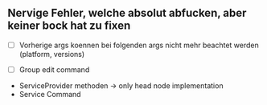 ## Nervige Fehler, welche absolut abfucken, aber keiner bock hat zu fixen

- [ ] Vorherige args koennen bei folgenden args nicht mehr beachtet werden (platform, versions)
- [ ] Group edit command


- ServiceProvider methoden -> only head node implementation
- Service Command